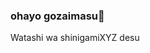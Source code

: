 ### ohayo gozaimasu👋 

Watashi wa shinigamiXYZ desu

<!-- trying to recreate W shanks life time achievement with JS ->>

var readline = require("readline-sync");

var number = readline.question("Veuillez entre un nombre Premier : ");

let nPrime = true;


// check if number is equal to 1
if (number === 1) {
    console.log("1 is neither prime nor composite number.");
}

// check if number is greater than 1
else if (number > 1) {

    // looping through 2 to number-1
    for (let i = 2; i < number; i++) {
        if (number % i == 0) {
            nPrime = false;
            break;
        }
    }

    if (nPrime) {
        console.log(`${number} is a prime number`);
    } else {
        console.log(`${number} is a not prime number`);
    }
}

// check if number is less than 1
else {
    console.log("The number is not a prime number.");
}



// une fois le nombre accepté maitenant obtenir le résultat de 1 divisé par se nombre


console.log( 1 / number )  ;


/** maitenant comment looper le tout afin de créee une validation et ne pas divisé le nombre
 * Tant que nous n'obtenons pas une nombre Premier.
 * 
 **/


